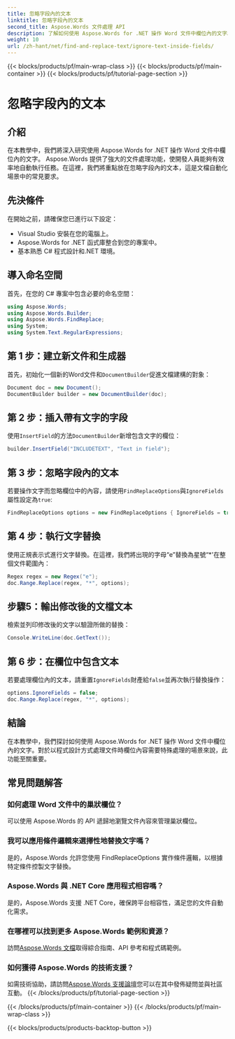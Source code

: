 ```yaml
---
title: 忽略字段內的文本
linktitle: 忽略字段內的文本
second_title: Aspose.Words 文件處理 API
description: 了解如何使用 Aspose.Words for .NET 操作 Word 文件中欄位內的文字。本教程提供了帶有實際範例的逐步指導。
weight: 10
url: /zh-hant/net/find-and-replace-text/ignore-text-inside-fields/
---
```


{{< blocks/products/pf/main-wrap-class >}}
{{< blocks/products/pf/main-container >}}
{{< blocks/products/pf/tutorial-page-section >}}

# 忽略字段內的文本

## 介紹

在本教學中，我們將深入研究使用 Aspose.Words for .NET 操作 Word 文件中欄位內的文字。 Aspose.Words 提供了強大的文件處理功能，使開發人員能夠有效率地自動執行任務。在這裡，我們將重點放在忽略字段內的文本，這是文檔自動化場景中的常見要求。

## 先決條件

在開始之前，請確保您已進行以下設定：
- Visual Studio 安裝在您的電腦上。
- Aspose.Words for .NET 函式庫整合到您的專案中。
- 基本熟悉 C# 程式設計和.NET 環境。

## 導入命名空間

首先，在您的 C# 專案中包含必要的命名空間：
```csharp
using Aspose.Words;
using Aspose.Words.Builder;
using Aspose.Words.FindReplace;
using System;
using System.Text.RegularExpressions;
```

## 第 1 步：建立新文件和生成器

首先，初始化一個新的Word文件和`DocumentBuilder`促進文檔建構的對象：
```csharp
Document doc = new Document();
DocumentBuilder builder = new DocumentBuilder(doc);
```

## 第 2 步：插入帶有文字的字段

使用`InsertField`的方法`DocumentBuilder`新增包含文字的欄位：
```csharp
builder.InsertField("INCLUDETEXT", "Text in field");
```

## 第 3 步：忽略字段內的文本

若要操作文字而忽略欄位中的內容，請使用`FindReplaceOptions`與`IgnoreFields`屬性設定為`true`:
```csharp
FindReplaceOptions options = new FindReplaceOptions { IgnoreFields = true };
```

## 第 4 步：執行文字替換

使用正規表示式進行文字替換。在這裡，我們將出現的字母“e”替換為星號“*'在整個文件範圍內：
```csharp
Regex regex = new Regex("e");
doc.Range.Replace(regex, "*", options);
```

## 步驟5：輸出修改後的文檔文本

檢索並列印修改後的文字以驗證所做的替換：
```csharp
Console.WriteLine(doc.GetText());
```

## 第 6 步：在欄位中包含文本

若要處理欄位內的文本，請重置`IgnoreFields`財產給`false`並再次執行替換操作：
```csharp
options.IgnoreFields = false;
doc.Range.Replace(regex, "*", options);
```

## 結論

在本教學中，我們探討如何使用 Aspose.Words for .NET 操作 Word 文件中欄位內的文字。對於以程式設計方式處理文件時欄位內容需要特殊處理的場景來說，此功能至關重要。

## 常見問題解答

### 如何處理 Word 文件中的巢狀欄位？
可以使用 Aspose.Words 的 API 遞歸地瀏覽文件內容來管理巢狀欄位。

### 我可以應用條件邏輯來選擇性地替換文字嗎？
是的，Aspose.Words 允許您使用 FindReplaceOptions 實作條件邏輯，以根據特定條件控製文字替換。

### Aspose.Words 與 .NET Core 應用程式相容嗎？
是的，Aspose.Words 支援 .NET Core，確保跨平台相容性，滿足您的文件自動化需求。

### 在哪裡可以找到更多 Aspose.Words 範例和資源？
訪問[Aspose.Words 文檔](https://reference.aspose.com/words/net/)取得綜合指南、API 參考和程式碼範例。

### 如何獲得 Aspose.Words 的技術支援？
如需技術協助，請訪問[Aspose.Words 支援論壇](https://forum.aspose.com/c/words/8)您可以在其中發佈疑問並與社區互動。
{{< /blocks/products/pf/tutorial-page-section >}}

{{< /blocks/products/pf/main-container >}}
{{< /blocks/products/pf/main-wrap-class >}}

{{< blocks/products/products-backtop-button >}}
